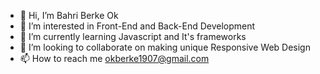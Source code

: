 - 👋 Hi, I’m Bahri Berke Ok
- 👀 I’m interested in Front-End and Back-End Development
- 🌱 I’m currently learning Javascript and It's frameworks
- 💞️ I’m looking to collaborate on making unique Responsive Web Design
- 📫 How to reach me okberke1907@gmail.com

<!---
absol1907/absol1907 is a ✨ special ✨ repository because its `README.md` (this file) appears on your GitHub profile.
You can click the Preview link to take a look at your changes.
--->
